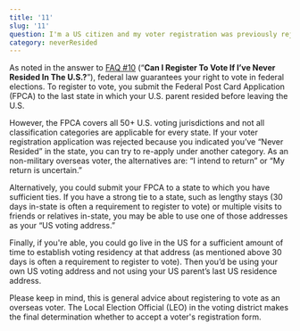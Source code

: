 ```yaml
---
title: '11'
slug: '11'
question: I'm a US citizen and my voter registration was previously rejected because I've never resided in the US. What can I do?
category: neverResided
---
```

As noted in the answer to [FAQ #10](/faqs/10) (“**Can I Register To Vote If I’ve Never Resided In The U.S.?**”), federal law guarantees your right to vote in federal elections. To register to vote, you submit the Federal Post Card Application (FPCA) to the last state in which your U.S. parent resided before leaving the U.S. 

However, the FPCA covers all 50+ U.S. voting jurisdictions and not all classification categories are applicable for every state. If your voter registration application was rejected because you indicated you’ve “Never Resided” in the state, you can try to re-apply under another category. As an non-military overseas voter, the alternatives are: “I intend to return” or “My return is uncertain.”

Alternatively, you could submit your FPCA to a state to which you have sufficient ties. If you have a strong tie to a state, such as lengthy stays (30 days in-state is often a requirement to register to vote) or multiple visits to friends or relatives in-state, you may be able to use one of those addresses as your “US voting address.”

Finally, if you're able, you could go live in the US for a sufficient amount of time to establish voting residency at that address (as mentioned above 30 days is often a requirement to register to vote). Then you’d be using your own US voting address and not using your US parent’s last US residence address.

Please keep in mind, this is general advice about registering to vote as an overseas voter. The Local Election Official (LEO) in the voting district makes the final determination whether to accept a voter's registration form.
